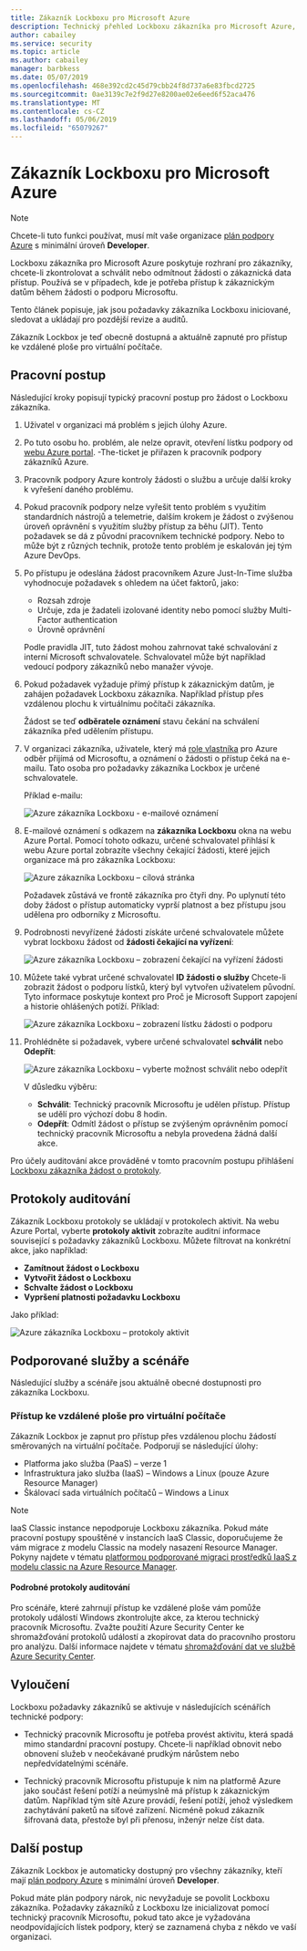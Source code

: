 ```yaml
---
title: Zákazník Lockboxu pro Microsoft Azure
description: Technický přehled Lockboxu zákazníka pro Microsoft Azure, která umožňuje řídit přístup poskytovatele cloudu, až Microsoft může potřebovat přístup k zákaznickým datům.
author: cabailey
ms.service: security
ms.topic: article
ms.author: cabailey
manager: barbkess
ms.date: 05/07/2019
ms.openlocfilehash: 468e392cd2c45d79cbb24f8d737a6e83fbcd2725
ms.sourcegitcommit: 0ae3139c7e2f9d27e8200ae02e6eed6f52aca476
ms.translationtype: MT
ms.contentlocale: cs-CZ
ms.lasthandoff: 05/06/2019
ms.locfileid: "65079267"
---
```

# <a name="customer-lockbox-for-microsoft-azure"></a>Zákazník Lockboxu pro Microsoft Azure

> [!NOTE]
> Chcete-li tuto funkci používat, musí mít vaše organizace [plán podpory Azure](https://azure.microsoft.com/support/plans/) s minimální úroveň **Developer**.

Lockboxu zákazníka pro Microsoft Azure poskytuje rozhraní pro zákazníky, chcete-li zkontrolovat a schválit nebo odmítnout žádosti o zákaznická data přístup. Používá se v případech, kde je potřeba přístup k zákaznickým datům během žádosti o podporu Microsoftu.

Tento článek popisuje, jak jsou požadavky zákazníka Lockboxu iniciované, sledovat a ukládají pro pozdější revize a auditů.

Zákazník Lockbox je teď obecně dostupná a aktuálně zapnuté pro přístup ke vzdálené ploše pro virtuální počítače.

## <a name="workflow"></a>Pracovní postup

Následující kroky popisují typický pracovní postup pro žádost o Lockboxu zákazníka.

1. Uživatel v organizaci má problém s jejich úlohy Azure.

2. Po tuto osobu ho. problém, ale nelze opravit, otevření lístku podpory od [webu Azure portal](https://ms.portal.azure.com/signin/index/?feature.settingsportalinstance=mpac). -The-ticket je přiřazen k pracovník podpory zákazníků Azure.

3. Pracovník podpory Azure kontroly žádosti o službu a určuje další kroky k vyřešení daného problému.

4. Pokud pracovník podpory nelze vyřešit tento problém s využitím standardních nástrojů a telemetrie, dalším krokem je žádost o zvýšenou úroveň oprávnění s využitím služby přístup za běhu (JIT). Tento požadavek se dá z původní pracovníkem technické podpory. Nebo to může být z různých technik, protože tento problém je eskalován jej tým Azure DevOps.

5. Po přístupu je odeslána žádost pracovníkem Azure Just-In-Time služba vyhodnocuje požadavek s ohledem na účet faktorů, jako:
    - Rozsah zdroje
    - Určuje, zda je žadateli izolované identity nebo pomocí služby Multi-Factor authentication
    - Úrovně oprávnění
    
    Podle pravidla JIT, tuto žádost mohou zahrnovat také schvalování z interní Microsoft schvalovatele. Schvalovatel může být například vedoucí podpory zákazníků nebo manažer vývoje.

6. Pokud požadavek vyžaduje přímý přístup k zákaznickým datům, je zahájen požadavek Lockboxu zákazníka. Například přístup přes vzdálenou plochu k virtuálnímu počítači zákazníka.
    
    Žádost se teď **odběratele oznámení** stavu čekání na schválení zákazníka před udělením přístupu.

7. V organizaci zákazníka, uživatele, který má [role vlastníka](../role-based-access-control/rbac-and-directory-admin-roles.md#azure-rbac-roles) pro Azure odběr přijímá od Microsoftu, a oznámení o žádosti o přístup čeká na e-mailu. Tato osoba pro požadavky zákazníka Lockbox je určené schvalovatele.
    
    Příklad e-mailu:
    
    ![Azure zákazníka Lockboxu - e-mailové oznámení](./media/azure-customer-lockbox/customer-lockbox-email-notification.png)

8. E-mailové oznámení s odkazem na **zákazníka Lockboxu** okna na webu Azure Portal. Pomocí tohoto odkazu, určené schvalovatel přihlásí k webu Azure portal zobrazíte všechny čekající žádosti, které jejich organizace má pro zákazníka Lockboxu:
    
    ![Azure zákazníka Lockboxu – cílová stránka](./media/azure-customer-lockbox/customer-lockbox-landing-page.png)
    
   Požadavek zůstává ve frontě zákazníka pro čtyři dny. Po uplynutí této doby žádost o přístup automaticky vyprší platnost a bez přístupu jsou udělena pro odborníky z Microsoftu.

9. Podrobnosti nevyřízené žádosti získáte určené schvalovatele můžete vybrat lockboxu žádost od **žádosti čekající na vyřízení**:
    
    ![Azure zákazníka Lockboxu – zobrazení čekající na vyřízení žádosti](./media/azure-customer-lockbox/customer-lockbox-pending-requests.png)

10. Můžete také vybrat určené schvalovatel **ID žádosti o služby** Chcete-li zobrazit žádost o podporu lístků, který byl vytvořen uživatelem původní. Tyto informace poskytuje kontext pro Proč je Microsoft Support zapojení a historie ohlášených potíží. Příklad:
    
    ![Azure zákazníka Lockboxu – zobrazení lístku žádosti o podporu](./media/azure-customer-lockbox/customer-lockbox-support-ticket.png)

11. Prohlédněte si požadavek, vybere určené schvalovatel **schválit** nebo **Odepřít**:
    
    ![Azure zákazníka Lockboxu – vyberte možnost schválit nebo odepřít](./media/azure-customer-lockbox/customer-lockbox-approval.png)
    
    V důsledku výběru:
    - **Schválit**:  Technický pracovník Microsoftu je udělen přístup. Přístup se udělí pro výchozí dobu 8 hodin.
    - **Odepřít**: Odmítl žádost o přístup se zvýšeným oprávněním pomocí technický pracovník Microsoftu a nebyla provedena žádná další akce.

Pro účely auditování akce prováděné v tomto pracovním postupu přihlášení [Lockboxu zákazníka žádost o protokoly](#auditing-logs).

## <a name="auditing-logs"></a>Protokoly auditování

Zákazník Lockboxu protokoly se ukládají v protokolech aktivit. Na webu Azure Portal, vyberte **protokoly aktivit** zobrazíte auditní informace související s požadavky zákazníků Lockboxu. Můžete filtrovat na konkrétní akce, jako například:
- **Zamítnout žádost o Lockboxu**
- **Vytvořit žádost o Lockboxu**
- **Schvalte žádost o Lockboxu**
- **Vypršení platnosti požadavku Lockboxu**

Jako příklad:

![Azure zákazníka Lockboxu – protokoly aktivit](./media/azure-customer-lockbox/customer-lockbox-activitylogs.png)

## <a name="supported-services-and-scenarios"></a>Podporované služby a scénáře

Následující služby a scénáře jsou aktuálně obecné dostupnosti pro zákazníka Lockboxu.

### <a name="remote-desktop-access-to-virtual-machines"></a>Přístup ke vzdálené ploše pro virtuální počítače

Zákazník Lockbox je zapnut pro přístup přes vzdálenou plochu žádostí směrovaných na virtuální počítače. Podporují se následující úlohy:
- Platforma jako služba (PaaS) – verze 1
- Infrastruktura jako služba (IaaS) – Windows a Linux (pouze Azure Resource Manager)
- Škálovací sada virtuálních počítačů – Windows a Linux

> [!NOTE]
> IaaS Classic instance nepodporuje Lockboxu zákazníka. Pokud máte pracovní postupy spouštěné v instancích IaaS Classic, doporučujeme že vám migrace z modelu Classic na modely nasazení Resource Manager. Pokyny najdete v tématu [platformou podporované migraci prostředků IaaS z modelu classic na Azure Resource Manager](../virtual-machines/windows/migration-classic-resource-manager-overview.md).

#### <a name="detailed-audit-logs"></a>Podrobné protokoly auditování

Pro scénáře, které zahrnují přístup ke vzdálené ploše vám pomůže protokoly událostí Windows zkontrolujte akce, za kterou technický pracovník Microsoftu. Zvažte použití Azure Security Center ke shromažďování protokolů událostí a zkopírovat data do pracovního prostoru pro analýzu. Další informace najdete v tématu [shromažďování dat ve službě Azure Security Center](../security-center/security-center-enable-data-collection.md).

## <a name="exclusions"></a>Vyloučení

Lockboxu požadavky zákazníků se aktivuje v následujících scénářích technické podpory:

- Technický pracovník Microsoftu je potřeba provést aktivitu, která spadá mimo standardní pracovní postupy. Chcete-li například obnovit nebo obnovení služeb v neočekávané prudkým nárůstem nebo nepředvídatelnými scénáře.

- Technický pracovník Microsoftu přistupuje k nim na platformě Azure jako součást řešení potíží a neúmyslně má přístup k zákaznickým datům. Například tým sítě Azure provádí, řešení potíží, jehož výsledkem zachytávání paketů na síťové zařízení. Nicméně pokud zákazník šifrovaná data, přestože byl při přenosu, inženýr nelze číst data.

## <a name="next-steps"></a>Další postup

Zákazník Lockbox je automaticky dostupný pro všechny zákazníky, kteří mají [plán podpory Azure](https://azure.microsoft.com/support/plans/) s minimální úroveň **Developer**.

Pokud máte plán podpory nárok, nic nevyžaduje se povolit Lockboxu zákazníka. Požadavky zákazníků z Lockboxu lze inicializovat pomocí technický pracovník Microsoftu, pokud tato akce je vyžadována neodpovídajících lístek podpory, který se zaznamená chyba z někdo ve vaší organizaci.
